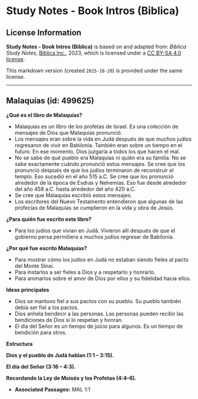 # Study Notes - Book Intros (Biblica)

## License Information

**Study Notes - Book Intros (Biblica)** is based on and adapted from: _Biblica Study Notes_, [Biblica Inc.](https://www.biblica.com/), 2023, which is licensed under a [CC BY-SA 4.0 license](https://creativecommons.org/licenses/by-sa/4.0/legalcode.en).

This markdown version (created `2025-10-20`) is provided under the same license.



--------------------------------

## Malaquías (id: 499625)

**¿Qué es el libro de Malaquías?**

* Malaquías es un libro de los profetas de Israel. Es una colección de mensajes de Dios que Malaquías pronunció.
* Los mensajes eran sobre la vida en Judá después de que muchos judíos regresaron de vivir en Babilonia. También eran sobre un tiempo en el futuro. En ese momento, Dios juzgaría a todos los que hacen el mal.
* No se sabe de qué pueblo era Malaquías ni quién era su familia. No se sabe exactamente cuándo pronunció estos mensajes. Se cree que los pronunció después de que los judíos terminaron de reconstruir el templo. Eso sucedió en el año 515 a.C. Se cree que los pronunció alrededor de la época de Esdras y Nehemías. Eso fue desde alrededor del año 458 a.C. hasta alrededor del año 420 a.C.
* Se cree que Malaquías escribió estos mensajes.
* Los escritores del Nuevo Testamento entendieron que algunas de las profecías de Malaquías se cumplieron en la vida y obra de Jesús.

**¿Para quién fue escrito este libro?**

* Para los judíos que vivían en Judá. Vivieron allí después de que el gobierno persa permitiera a muchos judíos regresar de Babilonia.

**¿Por qué fue** **escrito Malaquías?**

* Para mostrar cómo los judíos en Judá no estaban siendo fieles al pacto del Monte Sinaí.
* Para instarlos a ser fieles a Dios y a respetarlo y honrarlo.
* Para animarlos sobre el amor de Dios por ellos y su fidelidad hacia ellos.

**Ideas principales**

* Dios se mantuvo fiel a sus pactos con su pueblo. Su pueblo también debía ser fiel a los pactos.
* Dios anhela bendecir a las personas. Las personas pueden recibir las bendiciones de Dios si lo respetan y honran.
* El día del Señor es un tiempo de juicio para algunos. Es un tiempo de bendición para otros.

**Estructura**

**Dios y el pueblo de Judá hablan (1:1 – 3:15\).**

**El día del Señor (3:16 – 4:3\).**

**Recordando la Ley de Moisés y los Profetas (4:4–6\).**

* **Associated Passages:** MAL 1:1

